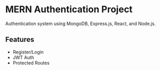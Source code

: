 # MERN Authentication Project

Authentication system using MongoDB, Express.js, React, and Node.js.

## Features
- Register/Login
- JWT Auth
- Protected Routes
